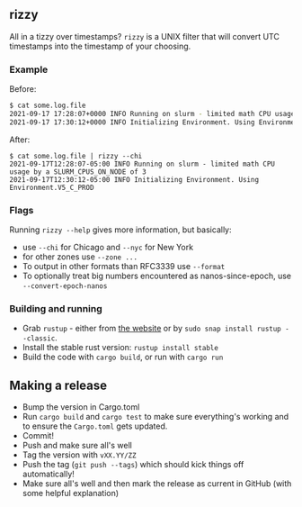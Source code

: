 ## rizzy

All in a tizzy over timestamps? `rizzy` is a UNIX filter that will
convert UTC timestamps into the timestamp of your choosing.

### Example

Before:

```bash
$ cat some.log.file
2021-09-17 17:28:07+0000 INFO Running on slurm - limited math CPU usage by a SLURM_CPUS_ON_NODE of 3
2021-09-17 17:30:12+0000 INFO Initializing Environment. Using Environment.V5_C_PROD
```

After:
```
$ cat some.log.file | rizzy --chi
2021-09-17T12:28:07-05:00 INFO Running on slurm - limited math CPU usage by a SLURM_CPUS_ON_NODE of 3
2021-09-17T12:30:12-05:00 INFO Initializing Environment. Using Environment.V5_C_PROD
```

### Flags

Running `rizzy --help` gives more information, but basically:
* use `--chi` for Chicago and `--nyc` for New York
* for other zones use `--zone ...`
* To output in other formats than RFC3339 use `--format`
* To optionally treat big numbers encountered as nanos-since-epoch, use `--convert-epoch-nanos`


### Building and running

* Grab `rustup` - either from [the website](https://www.rust-lang.org/tools/install) or by `sudo snap install rustup --classic`.
* Install the stable rust version: `rustup install stable`
* Build the code with `cargo build`, or run with `cargo run`


## Making a release

* Bump the version in Cargo.toml
* Run `cargo build` and `cargo test` to make sure everything's working and to ensure the `Cargo.toml` gets updated.
* Commit!
* Push and make sure all's well
* Tag the version with `vXX.YY/ZZ`
* Push the tag (`git push --tags`) which should kick things off automatically!
* Make sure all's well and then mark the release as current in GitHub (with some helpful explanation)

